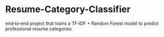# Resume-Category-Classifier
end‑to‑end project that trains a TF‑IDF + Random Forest model to predict professional resume categories
